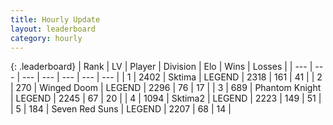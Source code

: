 ```yaml
---
title: Hourly Update
layout: leaderboard
category: hourly
---
```


{: .leaderboard}
| Rank | LV | Player | Division | Elo | Wins | Losses |
| --- | --- | --- | --- | --- | --- | --- |
| <span data-change="0">1</span> | 2402 | <span title="ID: 353063">Sktima</span> | LEGEND | <span data-change="0">2318</span> | <span data-change="0">161</span> | <span data-change="0">41</span> |
| <span data-change="0">2</span> | 270 | <span title="ID: 744396">Winged Doom</span> | LEGEND | <span data-change="0">2296</span> | <span data-change="0">76</span> | <span data-change="0">17</span> |
| <span data-change="0">3</span> | 689 | <span title="ID: 742939">Phantom Knight</span> | LEGEND | <span data-change="0">2245</span> | <span data-change="0">67</span> | <span data-change="0">20</span> |
| <span data-change="0">4</span> | 1094 | <span title="ID: 402846">Sktima2</span> | LEGEND | <span data-change="0">2223</span> | <span data-change="0">149</span> | <span data-change="0">51</span> |
| <span data-change="0">5</span> | 184 | <span title="ID: 670324">Seven Red Suns</span> | LEGEND | <span data-change="0">2207</span> | <span data-change="0">68</span> | <span data-change="0">14</span> |